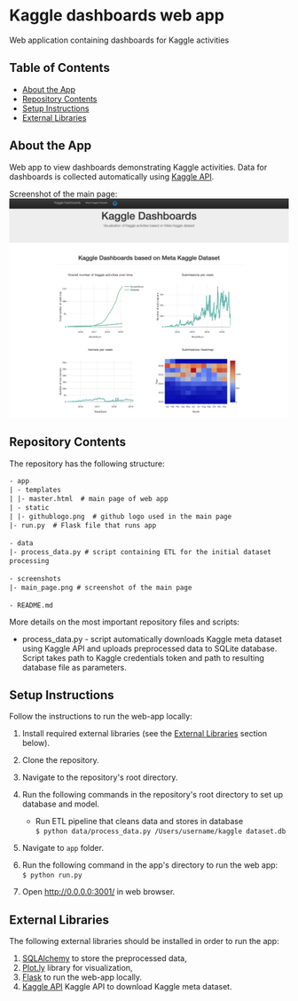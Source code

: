 # Kaggle dashboards web app
Web application containing dashboards for Kaggle activities

## Table of Contents
* [About the App](#about-the-app)
* [Repository Contents](#repository-contents)
* [Setup Instructions](#setup-instructions)
* [External Libraries](#external-libraries)

## About the App
Web app to view dashboards demonstrating Kaggle activities. Data for dashboards is collected automatically using [Kaggle API](https://github.com/Kaggle/kaggle-api).

Screenshot of the main page:
![Web-app main page](https://github.com/Lexie88rus/Kaggle-dashboards-web-app/blob/master/screenshots/main_page.png)

## Repository Contents
The repository has the following structure:
```
- app
| - templates
| |- master.html  # main page of web app
| - static
| |- githublogo.png  # github logo used in the main page
|- run.py  # Flask file that runs app

- data
|- process_data.py # script containing ETL for the initial dataset processing

- screenshots
|- main_page.png # screenshot of the main page

- README.md
```
More details on the most important repository files and scripts:
* process_data.py - script automatically downloads Kaggle meta dataset using Kaggle API and uploads preprocessed data
to SQLite database. Script takes path to Kaggle credentials token and path to resulting database file as parameters.

## Setup Instructions
Follow the instructions to run the web-app locally:
1. Install required external libraries (see the [External Libraries](#external-libraries) section below).
2. Clone the repository.
3. Navigate to the repository's root directory.
4. Run the following commands in the repository's root directory to set up database and model.

    - Run ETL pipeline that cleans data and stores in database
        <br>`$ python data/process_data.py /Users/username/kaggle dataset.db`

5. Navigate to `app` folder.
6. Run the following command in the app's directory to run the web app:
    <br>`$ python run.py`

4. Open http://0.0.0.0:3001/ in web browser.

## External Libraries
The following external libraries should be installed in order to run the app:
1. [SQLAlchemy](https://www.sqlalchemy.org) to store the preprocessed data,
2. [Plot.ly](https://plot.ly/) library for visualization,
3. [Flask](http://flask.pocoo.org/docs/1.0/) to run the web-app locally.
4. [Kaggle API](https://github.com/Kaggle/kaggle-api) Kaggle API to download Kaggle meta dataset.
